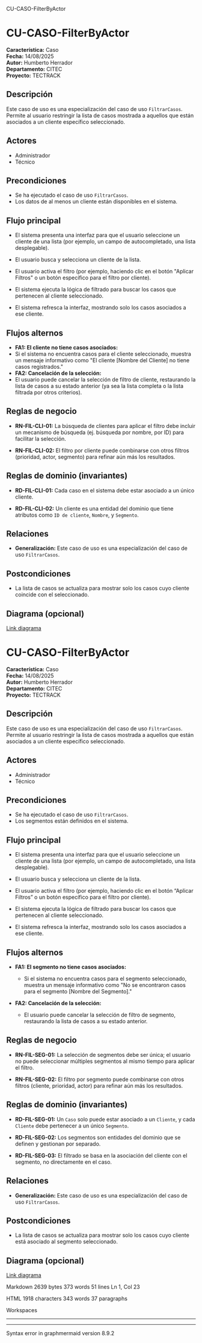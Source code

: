   
CU-CASO-FilterByActor

# CU-CASO-FilterByActor  
  

**Característica:** Caso   
**Fecha:** 14/08/2025  
**Autor:** Humberto Herrador  
**Departamento:** CITEC  
**Proyecto:** TECTRACK  
  
  

## Descripción  

Este caso de uso es una especialización del caso de uso `FiltrarCasos`. Permite al usuario restringir la lista de casos mostrada a aquellos que están asociados a un cliente específico seleccionado.  
  

## Actores  

- Administrador  
- Técnico  
  

## Precondiciones  

- Se ha ejecutado el caso de uso `FiltrarCasos`.  
-   Los datos de al menos un cliente están disponibles en el sistema.  
  

## Flujo principal  

-   El sistema presenta una interfaz para que el usuario seleccione un cliente de una lista (por ejemplo, un campo de autocompletado, una lista desplegable).  
-   El usuario busca y selecciona un cliente de la lista.  
-   El usuario activa el filtro (por ejemplo, haciendo clic en el botón "Aplicar Filtros" o un botón específico para el filtro por cliente).  
-   El sistema ejecuta la lógica de filtrado para buscar los casos que pertenecen al cliente seleccionado.  
    
-   El sistema refresca la interfaz, mostrando solo los casos asociados a ese cliente.  
  

## Flujos alternos  

-  **FA1: El cliente no tiene casos asociados:**  
 -  Si el sistema no encuentra casos para el cliente seleccionado, muestra un mensaje informativo como "El cliente [Nombre del Cliente] no tiene casos registrados."  
-  **FA2: Cancelación de la selección:**  
 -  El usuario puede cancelar la selección de filtro de cliente, restaurando la lista de casos a su estado anterior (ya sea la lista completa o la lista filtrada por otros criterios).  
  

## Reglas de negocio  

-  **RN-FIL-CLI-01:** La búsqueda de clientes para aplicar el filtro debe incluir un mecanismo de búsqueda (ej. búsqueda por nombre, por ID) para facilitar la selección.  
    
-  **RN-FIL-CLI-02:** El filtro por cliente puede combinarse con otros filtros (prioridad, actor, segmento) para refinar aún más los resultados.  

## Reglas de dominio (invariantes)  

-  **RD-FIL-CLI-01:** Cada caso en el sistema debe estar asociado a un único cliente.  
    
-  **RD-FIL-CLI-02:** Un cliente es una entidad del dominio que tiene atributos como `ID de cliente`, `Nombre`, y `Segmento`.  
  

## Relaciones  

- **Generalización:** Este caso de uso es una especialización del caso de uso `FiltrarCasos`.  
  

## Postcondiciones  

- La lista de casos se actualiza para mostrar solo los casos cuyo cliente coincide con el seleccionado.  
  

## Diagrama (opcional)  

[Link diagrama](https://app.diagrams.net/#Hgrupotecun-citec-wbeto/portal-tectrack-vite/use-case-diagram/docs/casos-uso/caso/CU-CASO-ViewCases.drawio#%7B%22pageId%22:%2258KHKjolmZH9Jl-Zs60m%22%7D)  

# CU-CASO-FilterByActor

**Característica:**  Caso  
**Fecha:**  14/08/2025  
**Autor:**  Humberto Herrador  
**Departamento:**  CITEC  
**Proyecto:**  TECTRACK

## Descripción

Este caso de uso es una especialización del caso de uso  `FiltrarCasos`. Permite al usuario restringir la lista de casos mostrada a aquellos que están asociados a un cliente específico seleccionado.

## Actores

-   Administrador
-   Técnico

## Precondiciones

-   Se ha ejecutado el caso de uso  `FiltrarCasos`.
-   Los segmentos están definidos en el sistema.

## Flujo principal

-   El sistema presenta una interfaz para que el usuario seleccione un cliente de una lista (por ejemplo, un campo de autocompletado, una lista desplegable).
    
-   El usuario busca y selecciona un cliente de la lista.
    
-   El usuario activa el filtro (por ejemplo, haciendo clic en el botón “Aplicar Filtros” o un botón específico para el filtro por cliente).
    
-   El sistema ejecuta la lógica de filtrado para buscar los casos que pertenecen al cliente seleccionado.
    
-   El sistema refresca la interfaz, mostrando solo los casos asociados a ese cliente.
    

## Flujos alternos

-   **FA1: El segmento no tiene casos asociados:**
    
    -   Si el sistema no encuentra casos para el segmento seleccionado, muestra un mensaje informativo como "No se encontraron casos para el segmento [Nombre del Segmento]."
        
-   **FA2: Cancelación de la selección:**
    
    -   El usuario puede cancelar la selección de filtro de segmento, restaurando la lista de casos a su estado anterior.

## Reglas de negocio

-   **RN-FIL-SEG-01:** La selección de segmentos debe ser única; el usuario no puede seleccionar múltiples segmentos al mismo tiempo para aplicar el filtro.
    
-   **RN-FIL-SEG-02:** El filtro por segmento puede combinarse con otros filtros (cliente, prioridad, actor) para refinar aún más los resultados.
    

## Reglas de dominio (invariantes)
-   **RD-FIL-SEG-01:** Un `Caso` solo puede estar asociado a un `Cliente`, y cada `Cliente` debe pertenecer a un único `Segmento`.
    
-   **RD-FIL-SEG-02:** Los segmentos son entidades del dominio que se definen y gestionan por separado.
    
-   **RD-FIL-SEG-03:** El filtrado se basa en la asociación del cliente con el segmento, no directamente en el caso.
    

## Relaciones

-   **Generalización:**  Este caso de uso es una especialización del caso de uso  `FiltrarCasos`.

## Postcondiciones

-   La lista de casos se actualiza para mostrar solo los casos cuyo cliente está asociado al segmento seleccionado.

## Diagrama (opcional)

[Link diagrama](https://app.diagrams.net/#Hgrupotecun-citec-wbeto/portal-tectrack-vite/use-case-diagram/docs/casos-uso/caso/CU-CASO-ViewCases.drawio#%7B%22pageId%22:%2258KHKjolmZH9Jl-Zs60m%22%7D)

Markdown 2639  bytes 373  words 51  lines Ln 1, Col 23

HTML 1918  characters 343  words 37  paragraphs

Workspaces

----------

----------

Syntax error in graphmermaid version 8.9.2
<!--stackedit_data:
eyJoaXN0b3J5IjpbLTE2MDAwOTIxMjVdfQ==
-->